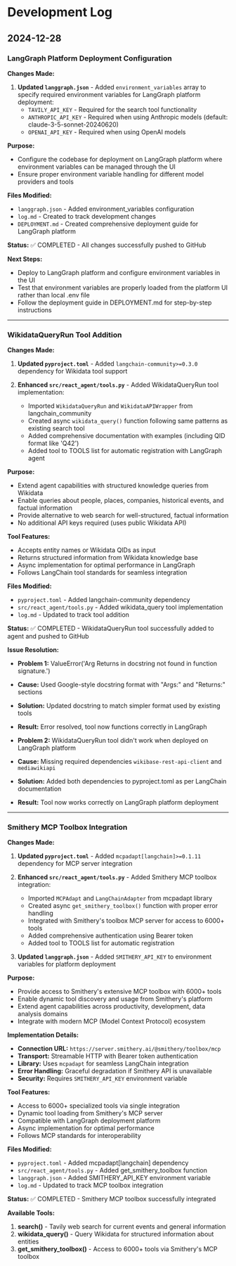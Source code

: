 # Development Log

## 2024-12-28

### LangGraph Platform Deployment Configuration

**Changes Made:**

1. **Updated `langgraph.json`** - Added `environment_variables` array to specify required environment variables for LangGraph platform deployment:
   - `TAVILY_API_KEY` - Required for the search tool functionality
   - `ANTHROPIC_API_KEY` - Required when using Anthropic models (default: claude-3-5-sonnet-20240620)
   - `OPENAI_API_KEY` - Required when using OpenAI models

**Purpose:**

- Configure the codebase for deployment on LangGraph platform where environment variables can be managed through the UI
- Ensure proper environment variable handling for different model providers and tools

**Files Modified:**

- `langgraph.json` - Added environment_variables configuration
- `log.md` - Created to track development changes
- `DEPLOYMENT.md` - Created comprehensive deployment guide for LangGraph platform

**Status:** ✅ COMPLETED - All changes successfully pushed to GitHub

**Next Steps:**

- Deploy to LangGraph platform and configure environment variables in the UI
- Test that environment variables are properly loaded from the platform UI rather than local .env file
- Follow the deployment guide in DEPLOYMENT.md for step-by-step instructions

---

### WikidataQueryRun Tool Addition

**Changes Made:**

1. **Updated `pyproject.toml`** - Added `langchain-community>=0.3.0` dependency for Wikidata tool support

2. **Enhanced `src/react_agent/tools.py`** - Added WikidataQueryRun tool implementation:
   - Imported `WikidataQueryRun` and `WikidataAPIWrapper` from langchain_community
   - Created async `wikidata_query()` function following same patterns as existing search tool
   - Added comprehensive documentation with examples (including QID format like 'Q42')
   - Added tool to TOOLS list for automatic registration with LangGraph agent

**Purpose:**

- Extend agent capabilities with structured knowledge queries from Wikidata
- Enable queries about people, places, companies, historical events, and factual information
- Provide alternative to web search for well-structured, factual information
- No additional API keys required (uses public Wikidata API)

**Tool Features:**

- Accepts entity names or Wikidata QIDs as input
- Returns structured information from Wikidata knowledge base
- Async implementation for optimal performance in LangGraph
- Follows LangChain tool standards for seamless integration

**Files Modified:**

- `pyproject.toml` - Added langchain-community dependency
- `src/react_agent/tools.py` - Added wikidata_query tool implementation
- `log.md` - Updated to track tool addition

**Status:** ✅ COMPLETED - WikidataQueryRun tool successfully added to agent and pushed to GitHub

**Issue Resolution:**

- **Problem 1:** ValueError('Arg Returns in docstring not found in function signature.')
- **Cause:** Used Google-style docstring format with "Args:" and "Returns:" sections
- **Solution:** Updated docstring to match simpler format used by existing tools
- **Result:** Error resolved, tool now functions correctly in LangGraph

- **Problem 2:** WikidataQueryRun tool didn't work when deployed on LangGraph platform
- **Cause:** Missing required dependencies `wikibase-rest-api-client` and `mediawikiapi`
- **Solution:** Added both dependencies to pyproject.toml as per LangChain documentation
- **Result:** Tool now works correctly on LangGraph platform deployment

---

### Smithery MCP Toolbox Integration

**Changes Made:**

1. **Updated `pyproject.toml`** - Added `mcpadapt[langchain]>=0.1.11` dependency for MCP server integration

2. **Enhanced `src/react_agent/tools.py`** - Added Smithery MCP toolbox integration:

   - Imported `MCPAdapt` and `LangChainAdapter` from mcpadapt library
   - Created async `get_smithery_toolbox()` function with proper error handling
   - Integrated with Smithery's toolbox MCP server for access to 6000+ tools
   - Added comprehensive authentication using Bearer token
   - Added tool to TOOLS list for automatic registration

3. **Updated `langgraph.json`** - Added `SMITHERY_API_KEY` to environment variables for platform deployment

**Purpose:**

- Provide access to Smithery's extensive MCP toolbox with 6000+ tools
- Enable dynamic tool discovery and usage from Smithery's platform
- Extend agent capabilities across productivity, development, data analysis domains
- Integrate with modern MCP (Model Context Protocol) ecosystem

**Implementation Details:**

- **Connection URL:** `https://server.smithery.ai/@smithery/toolbox/mcp`
- **Transport:** Streamable HTTP with Bearer token authentication
- **Library:** Uses `mcpadapt` for seamless LangChain integration
- **Error Handling:** Graceful degradation if Smithery API is unavailable
- **Security:** Requires `SMITHERY_API_KEY` environment variable

**Tool Features:**

- Access to 6000+ specialized tools via single integration
- Dynamic tool loading from Smithery's MCP server
- Compatible with LangGraph deployment platform
- Async implementation for optimal performance
- Follows MCP standards for interoperability

**Files Modified:**

- `pyproject.toml` - Added mcpadapt[langchain] dependency
- `src/react_agent/tools.py` - Added get_smithery_toolbox function
- `langgraph.json` - Added SMITHERY_API_KEY environment variable
- `log.md` - Updated to track MCP toolbox integration

**Status:** ✅ COMPLETED - Smithery MCP toolbox successfully integrated

**Available Tools:**

1. **search()** - Tavily web search for current events and general information
2. **wikidata_query()** - Query Wikidata for structured information about entities
3. **get_smithery_toolbox()** - Access to 6000+ tools via Smithery's MCP toolbox
